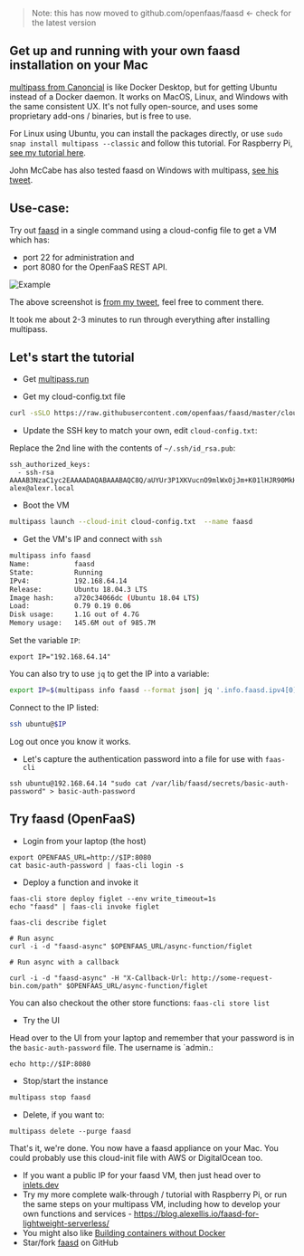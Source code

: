 > Note: this has now moved to github.com/openfaas/faasd <- check for the latest version


## Get up and running with your own faasd installation on your Mac

[multipass from Canoncial](https://multipass.run) is like Docker Desktop, but for getting Ubuntu instead of a Docker daemon. It works on MacOS, Linux, and Windows with the same consistent UX. It's not fully open-source, and uses some proprietary add-ons / binaries, but is free to use.

For Linux using Ubuntu, you can install the packages directly, or use `sudo snap install multipass --classic` and follow this tutorial. For Raspberry Pi, [see my tutorial here](https://blog.alexellis.io/faasd-for-lightweight-serverless/).

John McCabe has also tested faasd on Windows with multipass, [see his tweet](https://twitter.com/mccabejohn/status/1221899154672308224).

## Use-case:

Try out [faasd](https://github.com/openfaas/faasd) in a single command using a cloud-config file to get a VM which has:

* port 22 for administration and
* port 8080 for the OpenFaaS REST API.

![Example](https://pbs.twimg.com/media/EPNQz00W4AEwDxM?format=jpg&name=medium)

The above screenshot is [from my tweet](https://twitter.com/alexellisuk/status/1221408788395298819/), feel free to comment there.

It took me about 2-3 minutes to run through everything after installing multipass.

## Let's start the tutorial

* Get [multipass.run](https://multipass.run)

* Get my cloud-config.txt file

```sh
curl -sSLO https://raw.githubusercontent.com/openfaas/faasd/master/cloud-config.txt
```

* Update the SSH key to match your own, edit `cloud-config.txt`:

Replace the 2nd line with the contents of `~/.ssh/id_rsa.pub`:

```
ssh_authorized_keys:
  - ssh-rsa AAAAB3NzaC1yc2EAAAADAQABAAABAQC8Q/aUYUr3P1XKVucnO9mlWxOjJm+K01lHJR90MkHC9zbfTqlp8P7C3J26zKAuzHXOeF+VFxETRr6YedQKW9zp5oP7sN+F2gr/pO7GV3VmOqHMV7uKfyUQfq7H1aVzLfCcI7FwN2Zekv3yB7kj35pbsMa1Za58aF6oHRctZU6UWgXXbRxP+B04DoVU7jTstQ4GMoOCaqYhgPHyjEAS3DW0kkPW6HzsvJHkxvVcVlZ/wNJa1Ie/yGpzOzWIN0Ol0t2QT/RSWOhfzO1A2P0XbPuZ04NmriBonO9zR7T1fMNmmtTuK7WazKjQT3inmYRAqU6pe8wfX8WIWNV7OowUjUsv alex@alexr.local
```

* Boot the VM

```sh
multipass launch --cloud-init cloud-config.txt  --name faasd
```

* Get the VM's IP and connect with `ssh`

```sh
multipass info faasd
Name:           faasd
State:          Running
IPv4:           192.168.64.14
Release:        Ubuntu 18.04.3 LTS
Image hash:     a720c34066dc (Ubuntu 18.04 LTS)
Load:           0.79 0.19 0.06
Disk usage:     1.1G out of 4.7G
Memory usage:   145.6M out of 985.7M
```

Set the variable `IP`:

```
export IP="192.168.64.14"
```

You can also try to use `jq` to get the IP into a variable:

```sh
export IP=$(multipass info faasd --format json| jq '.info.faasd.ipv4[0]' | tr -d '\"')
```

Connect to the IP listed:

```sh
ssh ubuntu@$IP
```

Log out once you know it works.

* Let's capture the authentication password into a file for use with `faas-cli`

```
ssh ubuntu@192.168.64.14 "sudo cat /var/lib/faasd/secrets/basic-auth-password" > basic-auth-password
```

## Try faasd (OpenFaaS)

* Login from your laptop (the host)

```
export OPENFAAS_URL=http://$IP:8080
cat basic-auth-password | faas-cli login -s
```

* Deploy a function and invoke it

```
faas-cli store deploy figlet --env write_timeout=1s
echo "faasd" | faas-cli invoke figlet

faas-cli describe figlet

# Run async
curl -i -d "faasd-async" $OPENFAAS_URL/async-function/figlet

# Run async with a callback

curl -i -d "faasd-async" -H "X-Callback-Url: http://some-request-bin.com/path" $OPENFAAS_URL/async-function/figlet
```

You can also checkout the other store functions: `faas-cli store list`

* Try the UI

Head over to the UI from your laptop and remember that your password is in the `basic-auth-password` file. The username is `admin.:

```
echo http://$IP:8080
```

* Stop/start the instance

```sh
multipass stop faasd
```

* Delete, if you want to:

```
multipass delete --purge faasd
```

That's it, we're done. You now have a faasd appliance on your Mac. You could probably use this cloud-init file with AWS or DigitalOcean too.

* If you want a public IP for your faasd VM, then just head over to [inlets.dev](https://inlets.dev/)
* Try my more complete walk-through / tutorial with Raspberry Pi, or run the same steps on your multipass VM, including how to develop your own functions and services - https://blog.alexellis.io/faasd-for-lightweight-serverless/
* You might also like [Building containers without Docker](https://blog.alexellis.io/building-containers-without-docker/)
* Star/fork [faasd](https://github.com/openfaas/faasd) on GitHub
